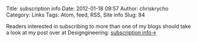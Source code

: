 Title: subscription info
Date: 2012-01-18 09:57
Author: chriskrycho
Category: Links
Tags: Atom, feed, RSS, Site info
Slug: 84

Readers interested in subscribing to more than one of my blogs should
take a look at my post over at Designgineering: [subscription info→][]

  [subscription info→]: http://www.chriskrycho.com/web/2012/01/18/subscription-info/
